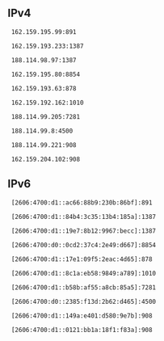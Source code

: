 ## IPv4
```
 162.159.195.99:891
```
```
 162.159.193.233:1387
```
```
 188.114.98.97:1387
```
```
 162.159.195.80:8854
```
```
 162.159.193.63:878
```
```
 162.159.192.162:1010
```
```
 188.114.99.205:7281
```
```
 188.114.99.8:4500
```
```
 188.114.99.221:908
```
```
 162.159.204.102:908
```

## IPv6
```
 [2606:4700:d1::ac66:88b9:230b:86bf]:891
```
```
 [2606:4700:d1::84b4:3c35:13b4:185a]:1387
```
```
 [2606:4700:d1::19e7:8b12:9967:becc]:1387
```
```
 [2606:4700:d0::0cd2:37c4:2e49:d667]:8854
```
```
 [2606:4700:d1::17e1:09f5:2eac:4d65]:878
```
```
 [2606:4700:d1::8c1a:eb58:9849:a789]:1010
```
```
 [2606:4700:d1::b58b:af55:a8cb:85a5]:7281
```
```
 [2606:4700:d0::2385:f13d:2b62:d465]:4500
```
```
 [2606:4700:d1::149a:e401:d580:9e7b]:908
```
```
 [2606:4700:d1::0121:bb1a:18f1:f83a]:908
```
